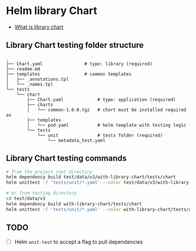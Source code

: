 # Helm library Chart

- [What is library chart](https://helm.sh/docs/topics/library_charts/)

## Library Chart testing folder structure

```
.
├── Chart.yaml                # type: library (required)
├── readme.md
├── templates                 # common templates
│   ├── _annotations.tpl
│   └── _names.tpl
└── tests
    └── chart
        ├── Chart.yaml             # type: application (required)
        ├── charts
        │   └── common-1.0.0.tgz   # chart must be installed required as
        ├── templates
        │   └── pod.yaml           # helm template with testing logic
        └── tests
            └── unit               # tests folder (required)
                └── metadata_test.yaml
```

## Library Chart testing commands

```sh
# from the project root directory
helm dependency build test/data/v3/with-library-chart/tests/chart
helm unittest -f 'tests/unit/*.yaml' --color test/data/v3/with-library-chart/tests/chart

# or from testing directory
cd test/data/v3
helm dependency build with-library-chart/tests/chart
helm unittest -f 'tests/unit/*.yaml' --color with-library-chart/tests/chart
```

## TODO

- [ ] Helm `unit-test` to accept a flag to pull dependencies
